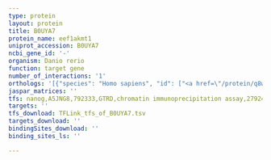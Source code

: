 ```yaml
---
type: protein
layout: protein
title: B0UYA7
protein_name: eef1akmt1
uniprot_accession: B0UYA7
ncbi_gene_id: '-'
organism: Danio rerio
function: target gene
number_of_interactions: '1'
orthologs: '[{"species": "Homo sapiens", "id": ["<a href=\"/protein/q8wve0\">Q8WVE0</a>"]}, {"species": "Rattus norvegicus", "id": ["<a href=\"/protein/a0a0g2kax1\">A0A0G2KAX1</a>"]}, {"species": "Drosophila melanogaster", "id": ["<a href=\"/protein/q9vmh7\">Q9VMH7</a>"]}, {"species": "Caenorhabditis elegans", "id": ["<a href=\"/protein/q5wrn3\">Q5WRN3</a>"]}, {"species": "Saccharomyces cerevisiae", "id": ["<a href=\"/protein/p53200\">P53200</a>"]}]'
jaspar_matrices: ''
tfs: nanog,A5JNG8,792333,GTRD,chromatin immunoprecipitation assay,27924024%5Buid%5D,No
targets: ''
tfs_download: TFLink_tfs_of_B0UYA7.tsv
targets_download: ''
bindingSites_download: ''
binding_sites_ls: ''

---
```

